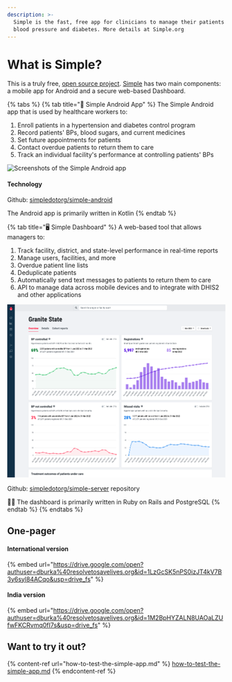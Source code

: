 ```yaml
---
description: >-
  Simple is the fast, free app for clinicians to manage their patients with high
  blood pressure and diabetes. More details at Simple.org
---
```


# What is Simple?

This is a truly free, [open source project](https://www.simple.org/license/). [Simple](http://simple.org) has two main components: a mobile app for Android and a secure web-based Dashboard.

{% tabs %}
{% tab title="📱 Simple Android App" %}
The Simple Android app that is used by healthcare workers to:

1. Enroll patients in a hypertension and diabetes control program
2. Record patients' BPs, blood sugars, and current medicines
3. Set future appointments for patients
4. Contact overdue patients to return them to care
5. Track an individual facility's performance at controlling patients' BPs



![Screenshots of the Simple Android app](.gitbook/assets/simple-app.png)

#### **Technology**

Github: [simpledotorg/simple-android](https://github.com/simpledotorg/simple-android)

The Android app is primarily written in Kotlin
{% endtab %}

{% tab title="🖥️ Simple Dashboard" %}
A web-based tool that allows managers to:

1. Track facility, district, and state-level performance in real-time reports
2. Manage users, facilities, and more
3. Overdue patient line lists
4. Deduplicate patients
5. Automatically send text messages to patients to return them to care
6. API to manage data across mobile devices and to integrate with DHIS2 and other applications

![](<.gitbook/assets/image (12).png>)



Github: [simpledotorg/simple-server](https://github.com/simpledotorg/simple-server) repository

👩‍💻 The dashboard is primarily written in Ruby on Rails and PostgreSQL
{% endtab %}
{% endtabs %}



## One-pager

#### International version

{% embed url="https://drive.google.com/open?authuser=dburka%40resolvetosavelives.org&id=1LzGcSK5nPS0izJT4kV7B3y6syl84ACqo&usp=drive_fs" %}

#### India version

{% embed url="https://drive.google.com/open?authuser=dburka%40resolvetosavelives.org&id=1M2BpHYZALN8UAOaLZUfwFKCRvmq0fI7s&usp=drive_fs" %}

## Want to try it out?

{% content-ref url="how-to-test-the-simple-app.md" %}
[how-to-test-the-simple-app.md](how-to-test-the-simple-app.md)
{% endcontent-ref %}
